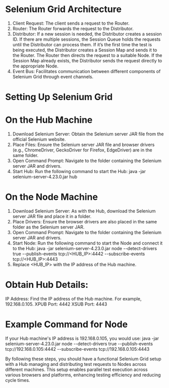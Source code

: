# Selenium Grid Architecture
1. Client Request: The client sends a request to the Router.
2. Router: The Router forwards the request to the Distributor.
3. Distributor:
   If a new session is needed, the Distributor creates a session ID.
   If there are multiple sessions, the Session Queue holds the requests until the Distributor can process them.
   If it’s the first time the test is being executed, the Distributor creates a Session Map and sends it to the Router. The Router then directs the request to a suitable Node.
   If the Session Map already exists, the Distributor sends the request directly to the appropriate Node.
5. Event Bus: Facilitates communication between different components of Selenium Grid through event channels.
# Setting Up Selenium Grid
# On the Hub Machine
1. Download Selenium Server: Obtain the Selenium server JAR file from the official Selenium website.
2. Place Files: Ensure the Selenium server JAR file and browser drivers (e.g., ChromeDriver, GeckoDriver for Firefox, EdgeDriver) are in the same folder.
3. Open Command Prompt: Navigate to the folder containing the Selenium server JAR and drivers.
4. Start Hub: Run the following command to start the Hub: java -jar selenium-server-4.23.0.jar hub

# On the Node Machine
1. Download Selenium Server: As with the Hub, download the Selenium server JAR file and place it in a folder.
2. Place Drivers: Ensure the browser drivers are also placed in the same folder as the Selenium server JAR.
3. Open Command Prompt: Navigate to the folder containing the Selenium server JAR and drivers.
4. Start Node: Run the following command to start the Node and connect it to the Hub: java -jar selenium-server-4.23.0.jar node --detect-drivers true --publish-events tcp://<HUB_IP>:4442 --subscribe-events tcp://<HUB_IP>:4443
5. Replace <HUB_IP> with the IP address of the Hub machine.
# Obtain Hub Details:
IP Address: Find the IP address of the Hub machine. For example, 192.168.0.105.
XPUB Port: 4442
XSUB Port: 4443
# Example Command for Node
If your Hub machine's IP address is 192.168.0.105, you would use: java -jar selenium-server-4.23.0.jar node --detect-drivers true --publish-events tcp://192.168.0.105:4442 --subscribe-events tcp://192.168.0.105:4443

By following these steps, you should have a functional Selenium Grid setup with a Hub managing and distributing test requests to Nodes across different machines.
This setup enables parallel test execution across various browsers and platforms, enhancing testing efficiency and reducing cycle times.
